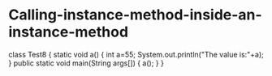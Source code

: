 # Calling-instance-method-inside-an-instance-method
class Test8
{
  static void a()
{
  int a=55;
System.out.println("The value is:"+a);
}
public static void main(String args[])
{
  a();
}
}
